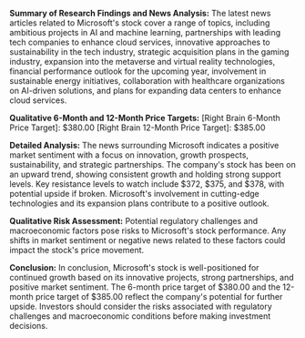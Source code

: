 **Summary of Research Findings and News Analysis:**
The latest news articles related to Microsoft's stock cover a range of topics, including ambitious projects in AI and machine learning, partnerships with leading tech companies to enhance cloud services, innovative approaches to sustainability in the tech industry, strategic acquisition plans in the gaming industry, expansion into the metaverse and virtual reality technologies, financial performance outlook for the upcoming year, involvement in sustainable energy initiatives, collaboration with healthcare organizations on AI-driven solutions, and plans for expanding data centers to enhance cloud services.

**Qualitative 6-Month and 12-Month Price Targets:**
[Right Brain 6-Month Price Target]: $380.00
[Right Brain 12-Month Price Target]: $385.00

**Detailed Analysis:**
The news surrounding Microsoft indicates a positive market sentiment with a focus on innovation, growth prospects, sustainability, and strategic partnerships. The company's stock has been on an upward trend, showing consistent growth and holding strong support levels. Key resistance levels to watch include $372, $375, and $378, with potential upside if broken. Microsoft's involvement in cutting-edge technologies and its expansion plans contribute to a positive outlook.

**Qualitative Risk Assessment:**
Potential regulatory challenges and macroeconomic factors pose risks to Microsoft's stock performance. Any shifts in market sentiment or negative news related to these factors could impact the stock's price movement.

**Conclusion:**
In conclusion, Microsoft's stock is well-positioned for continued growth based on its innovative projects, strong partnerships, and positive market sentiment. The 6-month price target of $380.00 and the 12-month price target of $385.00 reflect the company's potential for further upside. Investors should consider the risks associated with regulatory challenges and macroeconomic conditions before making investment decisions.